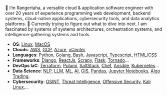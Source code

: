 👋 I’m Rangertaha, a versatile cloud & application software engineer with over 20 years of experience programming web development, backend systems, cloud-native applications, cybersecurity tools, and data analytics platforms. 🌱 Currently trying to figure out what to dive into next. I am fascinated by systems of systems architectures, orchestration systems, and intelligence-gathering systems and tools.

* **OS**: [Linux](), [MacOS]()
* **Clouds**: [AWS](https://aws.amazon.com/), [GCP](https://cloud.google.com/), [Azure](https://azure.microsoft.com), [vCenter](https://www.vmware.com/products/cloud-infrastructure/vcenter)
* **Languages**: [Python](https://www.python.org/), [Golang](), [Bash](), [Javascript](), [Typescript](), [HTML/CSS]()
* **Frameworks**: [Django](), [ReactJs](), [Scrapy](), [Flask](), [Tornado]()...
* **DevOps IaC**: [Terraform](), [Pulumi](), [SaltStack](), [Chef](), [Ansible](), [Kubernetes]()...
* **Data Science**: [NLP](https://www.nltk.org/), [LLM](https://en.wikipedia.org/wiki/Large_language_model), [ML](), [AI](), [GIS](), [Pandas](https://pandas.pydata.org/), [Jupyter Notebooks](https://[jupyter](https://jupyter.org/).org/),  [Algo Trading](),
* **Cybersecurity**: [OSINT](), [Threat Intelligence](), [Offensive Security](https://www.offsec.com/), [Kali Linux](),...

